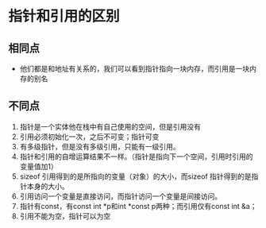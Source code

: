 # 指针和引用的区别

## 相同点
- 他们都是和地址有关系的，我们可以看到指针指向一块内存，而引用是一块内存的别名
## 不同点
1. 指针是一个实体他在栈中有自己使用的空间，但是引用没有
2. 引用必须初始化一次，之后不可变；指针可变
3. 有多级指针，但是没有多级引用，只能有一级引用。
4. 指针和引用的自增运算结果不一样。（指针是指向下一个空间，引用时引用的变量值加1）
5. sizeof 引用得到的是所指向的变量（对象）的大小，而sizeof 指针得到的是指针本身的大小。
6. 引用访问一个变量是直接访问，而指针访问一个变量是间接访问。
7. 指针有const，有const int *p和int *const p两种；而引用仅有const int &a；
8. 引用不能为空，指针可以为空